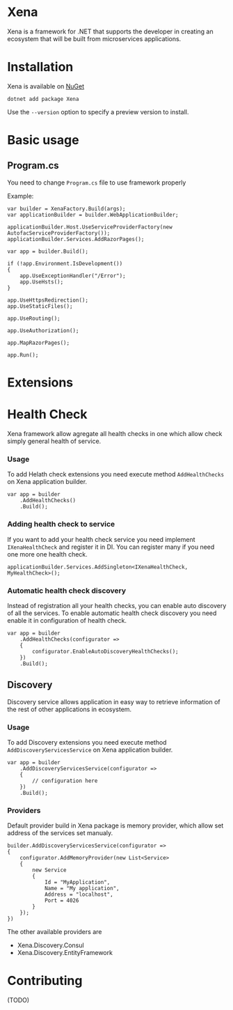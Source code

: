# Xena

Xena is a framework for .NET that supports the developer in creating an ecosystem that will be built from microservices applications.

# Installation
Xena is available on [NuGet](https://www.nuget.org/packages/Xena)
```
dotnet add package Xena
```

Use the `--version` option to specify a preview version to install.

# Basic usage
## Program.cs

You need to change `Program.cs` file to use framework properly

Example:
```
var builder = XenaFactory.Build(args);
var applicationBuilder = builder.WebApplicationBuilder;

applicationBuilder.Host.UseServiceProviderFactory(new AutofacServiceProviderFactory());
applicationBuilder.Services.AddRazorPages();

var app = builder.Build();

if (!app.Environment.IsDevelopment())
{
    app.UseExceptionHandler("/Error");
    app.UseHsts();
}

app.UseHttpsRedirection();
app.UseStaticFiles();

app.UseRouting();

app.UseAuthorization();

app.MapRazorPages();

app.Run();
```

# Extensions

# Health Check
Xena framework allow agregate all health checks in one which allow check simply general health of service.

### Usage
To add Helath check extensions you need execute method `AddHealthChecks` on Xena application builder.
```
var app = builder
    .AddHealthChecks()
    .Build();
```

### Adding health check to service
If you want to add your health check service you need implement `IXenaHealthCheck` and register it in DI. You can register many if you need one more one health check.
```
applicationBuilder.Services.AddSingleton<IXenaHealthCheck, MyHealthCheck>();
```

### Automatic health check discovery
Instead of registration all your health checks, you can enable auto discovery of all the services. To enable automatic health check discovery you need enable it in configuration of health check.
```
var app = builder
    .AddHealthChecks(configurator =>
    {
        configurator.EnableAutoDiscoveryHealthChecks();
    })
    .Build();
```

## Discovery
Discovery service allows application in easy way to retrieve information of the rest of other applications in ecosystem.

### Usage
To add Discovery extensions you need execute method `AddDiscoveryServicesService` on Xena application builder.
```
var app = builder
    .AddDiscoveryServicesService(configurator =>
    {
        // configuration here
    })
    .Build();
```
### Providers
Default provider build in Xena package is memory provider, which allow set address of the services set manualy.

```
builder.AddDiscoveryServicesService(configurator =>
{
    configurator.AddMemoryProvider(new List<Service>
    {
        new Service
        {
            Id = "MyApplication",
            Name = "My application",
            Address = "localhost",
            Port = 4026
        }
    });
})
```

The other available providers are
* Xena.Discovery.Consul
* Xena.Discovery.EntityFramework

# Contributing
(TODO)
